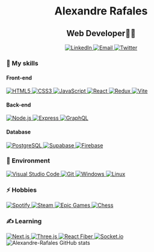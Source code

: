 <h1 align="center">Alexandre Rafales</h1>

<h2 align="center">Web Developer👨‍💻</h2>

<div align="center">
  <a href="https://www.linkedin.com/in/alexandre-rafales-dev/" target="_blank">
    <img src="https://img.shields.io/badge/LinkedIn-0077B5?style=for-the-badge&logo=linkedin&logoColor=white" alt="LinkedIn" />
  </a>
  <a href="mailto:alexandre.rafales@gmail.com">
    <img src="https://img.shields.io/badge/Gmail-D14836?style=for-the-badge&logo=gmail&logoColor=white" alt="Email" />
  </a>
  <a href="https://twitter.com/alexandrerafal3" target="_blank">
    <img src="https://img.shields.io/badge/Twitter-%231DA1F2.svg?style=for-the-badge&logo=Twitter&logoColor=white" alt="Twitter" />
  </a>
</div>

<h3>🔨 My skills</h3>

<h4>Front-end</h4>
<a href="https://developer.mozilla.org/en-US/docs/Web/HTML" target="_blank">
  <img src="https://img.shields.io/badge/html5-%23E34F26.svg?style=for-the-badge&logo=html5&logoColor=white" alt="HTML5" />
</a>
<a href="https://developer.mozilla.org/en-US/docs/Web/CSS" target="_blank">
  <img src="https://img.shields.io/badge/css3-%231572B6.svg?style=for-the-badge&logo=css3&logoColor=white" alt="CSS3" />
</a>
<a href="https://developer.mozilla.org/en-US/docs/Web/JavaScript" target="_blank">
  <img src="https://img.shields.io/badge/javascript-%23F7DF1E.svg?style=for-the-badge&logo=javascript&logoColor=black" alt="JavaScript" />
</a>
<a href="https://legacy.reactjs.org/docs/getting-started.html" target="_blank">
  <img src="https://img.shields.io/badge/React-61DAFB?style=for-the-badge&logo=react&logoColor=black" alt="React" />
</a>
<a href="https://redux.js.org/introduction/getting-started" target="_blank">
  <img src="https://img.shields.io/badge/Redux-764ABC?style=for-the-badge&logo=redux&logoColor=white" alt="Redux" />
</a>
<a href="https://vitejs.dev/guide/" target="_blank">
  <img src="https://img.shields.io/badge/Vite-646CFF?style=for-the-badge&logo=vite&logoColor=white" alt="Vite" />
</a>

<h4>Back-end</h4>
<a href="https://nodejs.org/en/docs/" target="_blank">
  <img src="https://img.shields.io/badge/Node.js-339933?style=for-the-badge&logo=node.js&logoColor=white" alt="Node.js" />
</a>
<a href="https://expressjs.com/" target="_blank">
  <img src="https://img.shields.io/badge/Express-000000?style=for-the-badge&logo=express&logoColor=white" alt="Express" />
</a>
<a href="https://graphql.org/learn/" target="_blank">
  <img src="https://img.shields.io/badge/GraphQL-E10098?style=for-the-badge&logo=graphql&logoColor=white" alt="GraphQL" />
</a>

<h4>Database</h4>
<a href="https://www.postgresql.org/docs/" target="_blank">
  <img src="https://img.shields.io/badge/PostgreSQL-336791?style=for-the-badge&logo=postgresql&logoColor=white" alt="PostgreSQL" />
</a>
<a href="https://supabase.io/docs/" target="_blank">
  <img src="https://img.shields.io/badge/Supabase-639?style=for-the-badge&logo=supabase&logoColor=white" alt="Supabase" />
</a>
<a href="https://firebase.google.com/docs" target="_blank">
  <img src="https://img.shields.io/badge/Firebase-FFCA28?style=for-the-badge&logo=firebase&logoColor=black" alt="Firebase" />
</a>

<h3>🌱 Environment</h3>

<a href="https://code.visualstudio.com/docs" target="_blank">
  <img src="https://img.shields.io/badge/Visual%20Studio%20Code-0078d7.svg?style=for-the-badge&logo=visual-studio-code&logoColor=white" alt="Visual Studio Code" />
</a>
<a href="https://git-scm.com/doc" target="_blank">
  <img src="https://img.shields.io/badge/git-%23F05032.svg?style=for-the-badge&logo=git&logoColor=white" alt="Git" />
</a>
<a href="https://www.microsoft.com/en-us/windows" target="_blank">
  <img src="https://img.shields.io/badge/Windows-0078D6?style=for-the-badge&logo=windows&logoColor=white" alt="Windows" />
</a>
<a href="https://www.linux.org/docs/" target="_blank">
  <img src="https://img.shields.io/badge/Linux-FCC624?style=for-the-badge&logo=linux&logoColor=black" alt="Linux" />
</a>

<h3>⚡️ Hobbies</h3>

<a href="https://www.spotify.com/documentation/web-api/" target="_blank">
  <img src="https://img.shields.io/badge/Spotify-1ED760?style=for-the-badge&logo=spotify&logoColor=white" alt="Spotify" />
</a>
<a href="https://partner.steamgames.com/doc/home" target="_blank">
  <img src="https://img.shields.io/badge/steam-%23000000.svg?style=for-the-badge&logo=steam&logoColor=white" alt="Steam" />
</a>
<a href="https://www.epicgames.com/site/en-US/tos?lang=en-US" target="_blank">
  <img src="https://img.shields.io/badge/epicgames-%23313131.svg?style=for-the-badge&logo=epicgames&logoColor=white" alt="Epic Games" />
</a>
<a href="https://www.chess.com/legal" target="_blank">
  <img src="https://img.shields.io/badge/Chess-FF4500?style=for-the-badge&logo=chess.com&logoColor=white" alt="Chess" />
</a>

<h3>✍ Learning</h3>

<a href="https://nextjs.org/docs" target="_blank">
  <img src="https://img.shields.io/badge/Next.js-000000?style=for-the-badge&logo=nextdotjs&logoColor=white" alt="Next.js" />
</a>
<a href="https://threejs.org/docs/" target="_blank">
  <img src="https://img.shields.io/badge/Three.js-000000?style=for-the-badge&logo=threedotjs&logoColor=white" alt="Three.js" />
</a>
<a href="https://docs.pmnd.rs/react-three-fiber/getting-started/introduction" target="_blank">
  <img src="https://img.shields.io/badge/React%20Fiber-61DAFB?style=for-the-badge&logo=react&logoColor=black" alt="React Fiber" />
</a>
<a href="https://socket.io/docs/v4/index.html" target="_blank">
  <img src="https://img.shields.io/badge/Socket.io-010101?style=for-the-badge&logo=socket.io&logoColor=white" alt="Socket.io" />
</a>

<img src="https://github-readme-stats.vercel.app/api?username=Rafales-Alexandre&show_icons=true&theme=tokyonight" alt="Alexandre-Rafales GitHub stats" />
